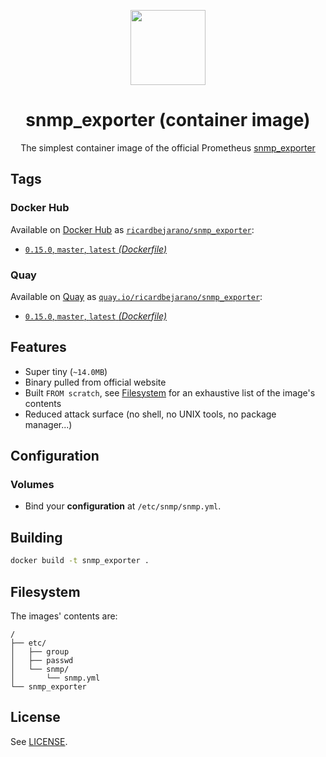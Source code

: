 <p align=center><img src=https://emojipedia-us.s3.dualstack.us-west-1.amazonaws.com/thumbs/320/apple/198/fire-extinguisher_1f9ef.png width=120px></p>
<h1 align=center>snmp_exporter (container image)</h1>
<p align=center>The simplest container image of the official Prometheus <a href=https://github.com/prometheus/snmp_exporter>snmp_exporter</a></p>


## Tags

### Docker Hub

Available on [Docker Hub](https://hub.docker.com) as [`ricardbejarano/snmp_exporter`](https://hub.docker.com/r/ricardbejarano/snmp_exporter):

- [`0.15.0`, `master`, `latest` *(Dockerfile)*](https://github.com/ricardbejarano/snmp_exporter/blob/master/Dockerfile)

### Quay

Available on [Quay](https://quay.io) as [`quay.io/ricardbejarano/snmp_exporter`](https://quay.io/repository/ricardbejarano/snmp_exporter):

- [`0.15.0`, `master`, `latest` *(Dockerfile)*](https://github.com/ricardbejarano/snmp_exporter/blob/master/Dockerfile)


## Features

* Super tiny (`~14.0MB`)
* Binary pulled from official website
* Built `FROM scratch`, see [Filesystem](#filesystem) for an exhaustive list of the image's contents
* Reduced attack surface (no shell, no UNIX tools, no package manager...)


## Configuration

### Volumes

- Bind your **configuration** at `/etc/snmp/snmp.yml`.


## Building

```bash
docker build -t snmp_exporter .
```


## Filesystem

The images' contents are:

```
/
├── etc/
│   ├── group
│   ├── passwd
│   └── snmp/
│       └── snmp.yml
└── snmp_exporter
```


## License

See [LICENSE](https://github.com/ricardbejarano/snmp_exporter/blob/master/LICENSE).
